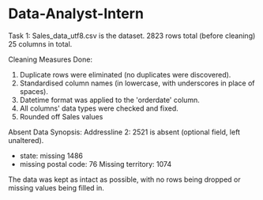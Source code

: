 # Data-Analyst-Intern
Task 1:
Sales_data_utf8.csv is the dataset.
2823 rows total (before cleaning)
25 columns in total.

Cleaning Measures Done:
1. Duplicate rows were eliminated (no duplicates were discovered).
2. Standardised column names (in lowercase, with underscores in place of spaces).
3. Datetime format was applied to the 'orderdate' column.
4. All columns' data types were checked and fixed.
5. Rounded off Sales values

Absent Data Synopsis:
Addressline 2: 2521 is absent (optional field, left unaltered).
- state: missing 1486
- missing postal code: 76
Missing territory: 1074

The data was kept as intact as possible, with no rows being dropped or missing values being filled in.
